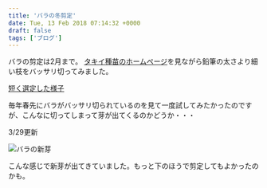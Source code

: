 ```yaml
---
title: 'バラの冬剪定'
date: Tue, 13 Feb 2018 07:14:32 +0000
draft: false
tags: ['ブログ']
---
```


バラの剪定は2月まで。 [タキイ種苗のホームページ](https://shop.takii.co.jp/shop/selection/prune_rose1311.html)を見ながら鉛筆の太さより細い枝をバッサリ切ってみました。 

[短く選定した様子](https://photos.app.goo.gl/XMFViQybr0GA3mh73)

毎年春先にバラがバッサリ切られているのを見て一度試してみたかったのですが、こんなに切ってしまって芽が出てくるのかどうか・・・ 

3/29更新

![バラの新芽](/images/2018/03/DSC_0437-e1522291456486-576x1024.jpg)

こんな感じで新芽が出てきていました。もっと下のほうで剪定してもよかったのかも。
